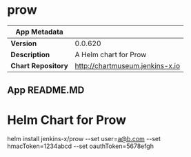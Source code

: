 # prow

|App Metadata||
|---|---|
| **Version** | 0.0.620 |
| **Description** | A Helm chart for Prow |
| **Chart Repository** | http://chartmuseum.jenkins-x.io |

## App README.MD

# Helm Chart for Prow

helm install jenkins-x/prow --set user=a@b.com --set hmacToken=1234abcd --set oauthToken=5678efgh
